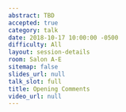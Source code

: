 ```yaml
---
abstract: TBD
accepted: true
category: talk
date: 2018-10-17 10:00:00 -0500
difficulty: All
layout: session-details
room: Salon A-E
sitemap: false
slides_url: null
talk_slot: full
title: Opening Comments
video_url: null
---
```

